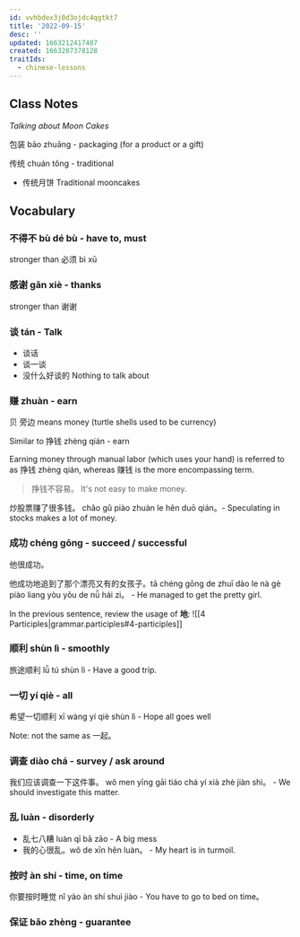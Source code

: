 ```yaml
---
id: vvhbdex3j0d3ojdc4qgtkt7
title: '2022-09-15'
desc: ''
updated: 1663212417487
created: 1663207378128
traitIds:
  - chinese-lessons
---
```


## Class Notes

_Talking about Moon Cakes_

包装 bāo zhuāng - packaging (for a product or a gift)

传统 chuán tǒng - traditional
- 传统月饼 Traditional mooncakes

## Vocabulary

### 不得不 bù dé bù - have to, must

stronger than 必须 bì xū

### 感谢 gǎn xiè - thanks

stronger than 谢谢

### 谈 tán - Talk

- 谈话
- 谈一谈
- 没什么好谈的 Nothing to talk about

### 赚 zhuàn - earn

贝 旁边 means money (turtle shells used to be currency)

Similar to 挣钱 zhèng qián - earn

Earning money through manual labor (which uses your hand) is referred to as 挣钱 zhèng qián, whereas 赚钱 is the more encompassing term.

> 挣钱不容易。 It's not easy to make money.

炒股票赚了很多钱。 chǎo gǔ piào zhuàn le hěn duō qián。- Speculating in stocks makes a lot of money.

### 成功 chéng gōng - succeed / successful 

他很成功。

他成功地追到了那个漂亮又有的女孩子。tā chéng gōng de zhuī dào le nà gè piào liang yòu yǒu de nǚ hái zi。 - He managed to get the pretty girl.

In the previous sentence, review the usage of **地**: ![[4 Participles|grammar.participles#4-participles]]

### 顺利 shùn lì - smoothly

旅途顺利 lǚ tú shùn lì - Have a good trip.

### 一切 yí qiè - all

希望一切顺利 xī wàng yí qiè shùn lì - Hope all goes well

Note: not the same as 一起。

### 调查 diào chá - survey / ask around

我们应该调查一下这件事。 wǒ men yīng gāi tiáo chá yí xià zhè jiàn shì。 - We should investigate this matter.

### 乱 luàn - disorderly

- 乱七八糟 luàn qī bā zāo - A big mess
- 我的心很乱。wǒ de xīn hěn luàn。 - My heart is in turmoil.

### 按时 àn shí - time, on time

你要按时睡觉 nǐ yào àn shí shuì jiào - You have to go to bed on time。

### 保证 bǎo zhèng - guarantee
